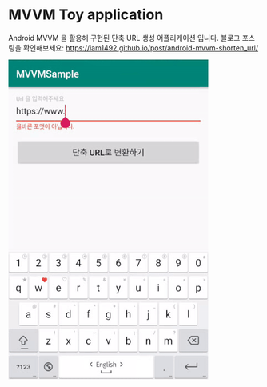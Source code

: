 # MVVM Toy application

Android MVVM 을 활용해 구현된 단축 URL 생성 어플리케이션 입니다.
블로그 포스팅을 확인해보세요: https://iam1492.github.io/post/android-mvvm-shorten_url/

![shortenurlapp](shorten_url_app.gif)
